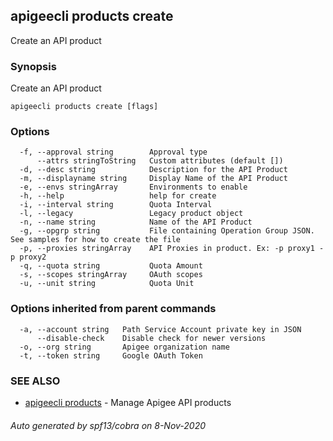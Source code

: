 ## apigeecli products create

Create an API product

### Synopsis

Create an API product

```
apigeecli products create [flags]
```

### Options

```
  -f, --approval string        Approval type
      --attrs stringToString   Custom attributes (default [])
  -d, --desc string            Description for the API Product
  -m, --displayname string     Display Name of the API Product
  -e, --envs stringArray       Environments to enable
  -h, --help                   help for create
  -i, --interval string        Quota Interval
  -l, --legacy                 Legacy product object
  -n, --name string            Name of the API Product
  -g, --opgrp string           File containing Operation Group JSON. See samples for how to create the file
  -p, --proxies stringArray    API Proxies in product. Ex: -p proxy1 -p proxy2
  -q, --quota string           Quota Amount
  -s, --scopes stringArray     OAuth scopes
  -u, --unit string            Quota Unit
```

### Options inherited from parent commands

```
  -a, --account string   Path Service Account private key in JSON
      --disable-check    Disable check for newer versions
  -o, --org string       Apigee organization name
  -t, --token string     Google OAuth Token
```

### SEE ALSO

* [apigeecli products](apigeecli_products.md)	 - Manage Apigee API products

###### Auto generated by spf13/cobra on 8-Nov-2020
